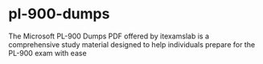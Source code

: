 # pl-900-dumps
The Microsoft PL-900 Dumps PDF offered by itexamslab is a comprehensive study material designed to help individuals prepare for the PL-900 exam with ease
